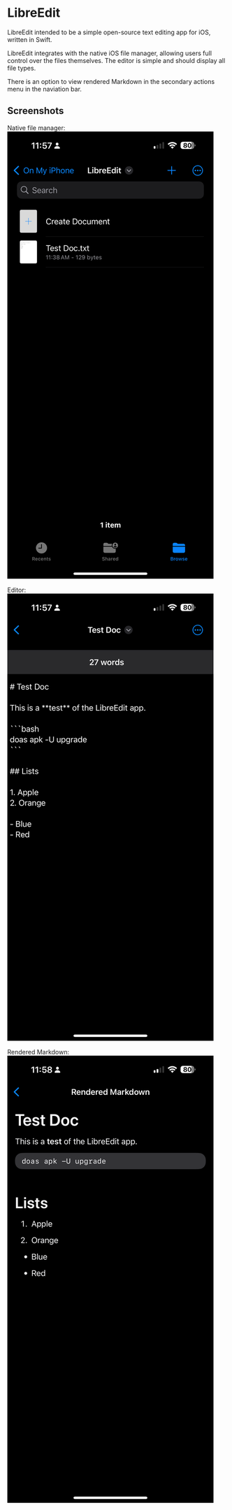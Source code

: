 # LibreEdit

LibreEdit intended to be a simple open-source text editing app for iOS, written
in Swift.

LibreEdit integrates with the native iOS file manager, allowing users full
control over the files themselves. The editor is simple and should display all
file types.

There is an option to view rendered Markdown in the secondary actions menu in
the naviation bar.

## Screenshots

Native file manager:
![Libre Edit](Screenshots/file_manager.png)

Editor:
![Libre Edit](Screenshots/editor.png)

Rendered Markdown:
![Libre Edit](Screenshots/rendered.png)
